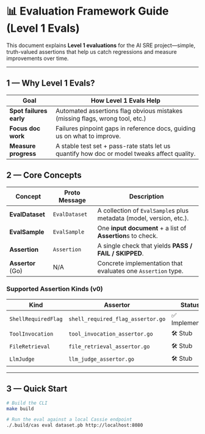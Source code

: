 # 📊 Evaluation Framework Guide (Level 1 Evals)

This document explains **Level 1 evaluations** for the AI SRE project—simple, truth-valued assertions that help us catch regressions and measure improvements over time.

---

## 1 — Why Level 1 Evals?

| Goal | How Level 1 Evals Help |
|------|-----------------------|
| **Spot failures early** | Automated assertions flag obvious mistakes (missing flags, wrong tool, etc.) |
| **Focus doc work** | Failures pinpoint gaps in reference docs, guiding us on what to improve. |
| **Measure progress** | A stable test set + pass-rate stats let us quantify how doc or model tweaks affect quality. |





## 2 — Core Concepts

| Concept | Proto Message | Description |
|---------|---------------|-------------|
| **EvalDataset** | `EvalDataset` | A collection of `EvalSample`s plus metadata (model, version, etc.). |
| **EvalSample** | `EvalSample` | One **input document** + a list of **Assertion**s to check. |
| **Assertion** | `Assertion` | A single check that yields **PASS / FAIL / SKIPPED**. |
| **Assertor** (Go) | N/A | Concrete implementation that evaluates one `Assertion` type. |

### Supported Assertion Kinds (v0)

| Kind | Assertor | Status |
|------|----------|--------|
| `ShellRequiredFlag` | `shell_required_flag_assertor.go` | ✅ Implemented |
| `ToolInvocation` | `tool_invocation_assertor.go` | 🛠️ Stub |
| `FileRetrieval` | `file_retrieval_assertor.go` | 🛠️ Stub |
| `LlmJudge` | `llm_judge_assertor.go` | 🛠️ Stub |

---

## 3 — Quick Start

```bash
# Build the CLI
make build

# Run the eval against a local Cassie endpoint
./.build/cas eval dataset.pb http://localhost:8080